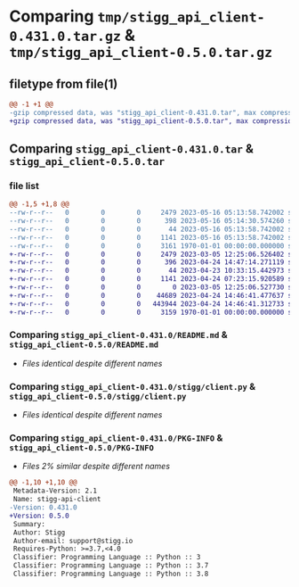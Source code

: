 # Comparing `tmp/stigg_api_client-0.431.0.tar.gz` & `tmp/stigg_api_client-0.5.0.tar.gz`

## filetype from file(1)

```diff
@@ -1 +1 @@
-gzip compressed data, was "stigg_api_client-0.431.0.tar", max compression
+gzip compressed data, was "stigg_api_client-0.5.0.tar", max compression
```

## Comparing `stigg_api_client-0.431.0.tar` & `stigg_api_client-0.5.0.tar`

### file list

```diff
@@ -1,5 +1,8 @@
--rw-r--r--   0        0        0     2479 2023-05-16 05:13:58.742002 stigg_api_client-0.431.0/README.md
--rw-r--r--   0        0        0      398 2023-05-16 05:14:30.574260 stigg_api_client-0.431.0/pyproject.toml
--rw-r--r--   0        0        0       44 2023-05-16 05:13:58.742002 stigg_api_client-0.431.0/stigg/__init__.py
--rw-r--r--   0        0        0     1141 2023-05-16 05:13:58.742002 stigg_api_client-0.431.0/stigg/client.py
--rw-r--r--   0        0        0     3161 1970-01-01 00:00:00.000000 stigg_api_client-0.431.0/PKG-INFO
+-rw-r--r--   0        0        0     2479 2023-03-05 12:25:06.526402 stigg_api_client-0.5.0/README.md
+-rw-r--r--   0        0        0      396 2023-04-24 14:47:14.271119 stigg_api_client-0.5.0/pyproject.toml
+-rw-r--r--   0        0        0       44 2023-04-23 10:33:15.442973 stigg_api_client-0.5.0/stigg/__init__.py
+-rw-r--r--   0        0        0     1141 2023-04-24 07:23:15.920589 stigg_api_client-0.5.0/stigg/client.py
+-rw-r--r--   0        0        0        0 2023-03-05 12:25:06.527730 stigg_api_client-0.5.0/stigg/generated/__init__.py
+-rw-r--r--   0        0        0    44689 2023-04-24 14:46:41.477637 stigg_api_client-0.5.0/stigg/generated/operations.py
+-rw-r--r--   0        0        0   443944 2023-04-24 14:46:41.312733 stigg_api_client-0.5.0/stigg/generated/schema.py
+-rw-r--r--   0        0        0     3159 1970-01-01 00:00:00.000000 stigg_api_client-0.5.0/PKG-INFO
```

### Comparing `stigg_api_client-0.431.0/README.md` & `stigg_api_client-0.5.0/README.md`

 * *Files identical despite different names*

### Comparing `stigg_api_client-0.431.0/stigg/client.py` & `stigg_api_client-0.5.0/stigg/client.py`

 * *Files identical despite different names*

### Comparing `stigg_api_client-0.431.0/PKG-INFO` & `stigg_api_client-0.5.0/PKG-INFO`

 * *Files 2% similar despite different names*

```diff
@@ -1,10 +1,10 @@
 Metadata-Version: 2.1
 Name: stigg-api-client
-Version: 0.431.0
+Version: 0.5.0
 Summary: 
 Author: Stigg
 Author-email: support@stigg.io
 Requires-Python: >=3.7,<4.0
 Classifier: Programming Language :: Python :: 3
 Classifier: Programming Language :: Python :: 3.7
 Classifier: Programming Language :: Python :: 3.8
```

